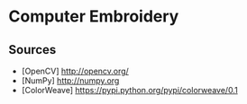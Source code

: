 # Computer Embroidery
## Sources
* [OpenCV] http://opencv.org/
* [NumPy] http://numpy.org
* [ColorWeave] https://pypi.python.org/pypi/colorweave/0.1
